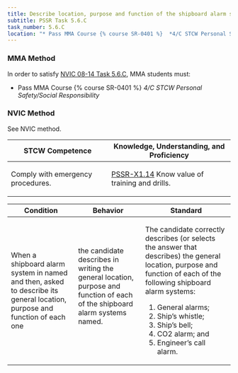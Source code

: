 ```yaml
---
title: Describe location, purpose and function of the shipboard alarm systems
subtitle: PSSR Task 5.6.C 
task_number: 5.6.C
location: "* Pass MMA Course {% course SR-0401 %}  *4/C STCW Personal Safety/Social Responsibility*" 
---
```



### MMA Method

In order to satisfy  [NVIC 08-14  Task  5.6.C]({{site.baseurl}}/assets/images/nvic-08-14.pdf), MMA students must:

* Pass MMA Course {% course SR-0401 %}  *4/C STCW Personal Safety/Social Responsibility*


### NVIC Method

<a onclick="togglevisibility('nvic_methods')" >See NVIC method.</a>

<div id='nvic_methods' class='hide'>

<table>
<thead>
<tr>
<th class='forty'> STCW Competence </th>
<th class='sixty'> Knowledge, Understanding, and Proficiency </th>
</tr>
</thead>




<tbody>
<tr><td markdown='1'>

Comply with emergency procedures.

</td><td markdown='1'>

[PSSR-X1.14](../../tables/614.html#PSSR-X1.14) Know value of training and drills.

</td></tr>


</tbody>
</table>


<table>
<thead>
<tr><th class='twenty'>  Condition </th><th class='twenty'> Behavior </th><th  class='sixty'>Standard </th></tr>
</thead>
<tbody >



<tr><td markdown='1'>

When a shipboard alarm system in named and then, asked to describe its general location, purpose and function of each one

</td><td markdown='1'>

the candidate describes in writing the general location, purpose and function of each of the shipboard alarm systems named.

<br>

<div class="tooltip">
<span class="tooltiptext">
</span>
</div>


</td><td markdown='1'>

The candidate correctly describes (or selects the answer that describes) the general location, purpose and function of each of the following shipboard alarm systems:
 
1. General alarms; 
2. Ship’s whistle; 
3. Ship’s bell; 
4. CO2 alarm; and 
5. Engineer’s call alarm.

</td></tr>
</tbody>
</table>
</div>

